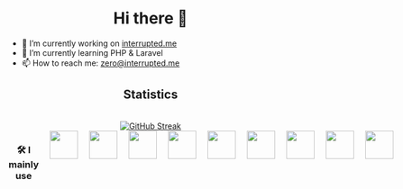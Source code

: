 <div align="center"><h1>Hi there 👋</h1></div>

- 🔭 I’m currently working on [interrupted.me](https://interrupted.me)
- 🌱 I’m currently learning PHP & Laravel
- 📫 How to reach me: zero@interrupted.me
<div align="center">
  <h2>Statistics</h2>
  <br>
  <a href="https://git.io/streak-stats"><img src="https://github-readme-streak-stats.herokuapp.com?user=Z3R0zz&theme=tokyonight&date_format=j%20M%5B%20Y%5D" alt="GitHub Streak" /></a>
</div>
<div align="center" style="display: flex; gap: 20px;">
  <h3>🛠 I mainly use</h3>
  <img style="width: 50px; height: 50px;" src="https://user-images.githubusercontent.com/25181517/192158954-f88b5814-d510-4564-b285-dff7d6400dad.png">
  <img style="width: 50px; height: 50px;" src="https://user-images.githubusercontent.com/25181517/183898674-75a4a1b1-f960-4ea9-abcb-637170a00a75.png">
  <img style="width: 50px; height: 50px;" src="https://user-images.githubusercontent.com/25181517/202896760-337261ed-ee92-4979-84c4-d4b829c7355d.png">
  <img style="width: 50px; height: 50px;" src="https://user-images.githubusercontent.com/25181517/117447155-6a868a00-af3d-11eb-9cfe-245df15c9f3f.png">
  <img style="width: 50px; height: 50px;" src="https://user-images.githubusercontent.com/25181517/183570228-6a040b9f-3ddf-47a2-a201-743121dac664.png">
  <img style="width: 50px; height: 50px;" src="https://github.com/marwin1991/profile-technology-icons/assets/25181517/afcf1c98-544e-41fb-bf44-edba5e62809a">
  <img style="width: 50px; height: 50px;" src="https://user-images.githubusercontent.com/25181517/183896128-ec99105a-ec1a-4d85-b08b-1aa1620b2046.png">
  <img style="width: 50px; height: 50px;" src="https://user-images.githubusercontent.com/25181517/117208740-bfb78400-adf5-11eb-97bb-09072b6bedfc.png">
  <img style="width: 50px; height: 50px;" src="https://github.com/marwin1991/profile-technology-icons/assets/136815194/3c698a4f-84e4-4849-a900-476b14311634">
</div>
